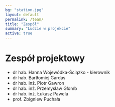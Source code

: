 ```yaml
---
bg: "station.jpg"
layout: default
permalink: /team/
title: "Zespół"
summary: "Ludzie w projekcie"
active: true
---
```


# Zespół projektowy
- dr hab. Hanna Wojewódka-Ściązko - kierownik
- dr hab. Bartłomiej Gardas
- dr hab. inż. Piotr Gawron
- dr hab. inż. Przemysław Głomb
- dr hab. inż. Łukasz Pawela
- prof. Zbigniew Puchała
